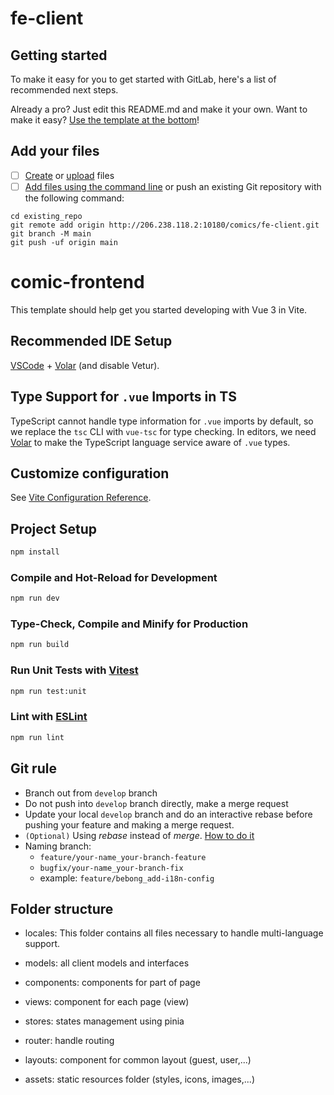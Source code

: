 # fe-client

## Getting started

To make it easy for you to get started with GitLab, here's a list of recommended next steps.

Already a pro? Just edit this README.md and make it your own. Want to make it easy? [Use the template at the bottom](#editing-this-readme)!

## Add your files

- [ ] [Create](https://docs.gitlab.com/ee/user/project/repository/web_editor.html#create-a-file) or [upload](https://docs.gitlab.com/ee/user/project/repository/web_editor.html#upload-a-file) files
- [ ] [Add files using the command line](https://docs.gitlab.com/ee/gitlab-basics/add-file.html#add-a-file-using-the-command-line) or push an existing Git repository with the following command:

```
cd existing_repo
git remote add origin http://206.238.118.2:10180/comics/fe-client.git
git branch -M main
git push -uf origin main
```

# comic-frontend

This template should help get you started developing with Vue 3 in Vite.

## Recommended IDE Setup

[VSCode](https://code.visualstudio.com/) + [Volar](https://marketplace.visualstudio.com/items?itemName=Vue.volar) (and disable Vetur).

## Type Support for `.vue` Imports in TS

TypeScript cannot handle type information for `.vue` imports by default, so we replace the `tsc` CLI with `vue-tsc` for type checking. In editors, we need [Volar](https://marketplace.visualstudio.com/items?itemName=Vue.volar) to make the TypeScript language service aware of `.vue` types.

## Customize configuration

See [Vite Configuration Reference](https://vite.dev/config/).

## Project Setup

```sh
npm install
```

### Compile and Hot-Reload for Development

```sh
npm run dev
```

### Type-Check, Compile and Minify for Production

```sh
npm run build
```

### Run Unit Tests with [Vitest](https://vitest.dev/)

```sh
npm run test:unit
```

### Lint with [ESLint](https://eslint.org/)

```sh
npm run lint
```

## Git rule

- Branch out from `develop` branch
- Do not push into `develop` branch directly, make a merge request
- Update your local `develop` branch and do an interactive rebase before pushing your feature and making a merge request.
- `(Optional)` Using _rebase_ instead of _merge_. [How to do it](https://www.atlassian.com/git/tutorials/merging-vs-rebasing)
- Naming branch:
  - `feature/your-name_your-branch-feature`
  - `bugfix/your-name_your-branch-fix`
  - example: `feature/bebong_add-i18n-config`

## Folder structure

- locales: This folder contains all files necessary to handle multi-language support.

- models: all client models and interfaces

- components: components for part of page

- views: component for each page (view)

- stores: states management using pinia

- router: handle routing

- layouts: component for common layout (guest, user,...)

- assets: static resources folder (styles, icons, images,...)
